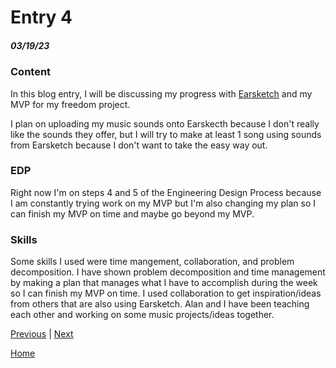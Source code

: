 # Entry 4
##### 03/19/23

### Content

In this blog entry, I will be discussing my progress with [Earsketch](https://earsketch.gatech.edu/landing/#/learn) and my MVP for my freedom project.

I plan on uploading my music sounds onto Earskecth because I don't really like the sounds they offer, but I will try to make at least 1 song using sounds from Earsketch because I don't want to take the easy way out.

### EDP

Right now I'm on steps 4 and 5 of the Engineering Design Process because I am constantly trying work on my MVP but I'm also changing my plan so I can finish my MVP on time and maybe go beyond my MVP.

### Skills

Some skills I used were time mangement, collaboration, and problem decomposition. I have shown problem decomposition and time management by making a plan that manages what I have to accomplish during the week so I can finish my MVP on time. I used collaboration to get inspiration/ideas from others that are also using Earsketch. Alan and I have been teaching each other and working on some music projects/ideas together.

[Previous](entry03.md) | [Next](entry05.md)

[Home](../README.md)